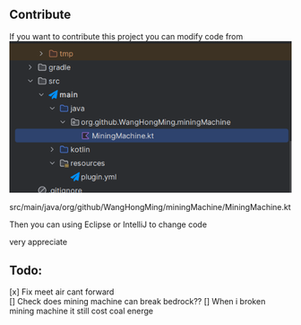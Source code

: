 ## Contribute
If you want to contribute this project
you can modify code from 
![img.png](img.png)

src/main/java/org/github/WangHongMing/miningMachine/MiningMachine.kt

Then you can using Eclipse or IntelliJ to change code

very appreciate


## Todo:
[x] Fix meet air cant forward  
[] Check does mining machine can break bedrock??
[] When i broken mining machine it still cost coal energe